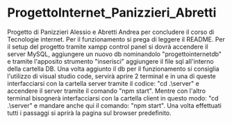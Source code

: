 # ProgettoInternet_Panizzieri_Abretti
  Progetto di Panizzieri Alessio e Abretti Andrea per concludere il corso di Tecnologie internet. Per il funzionamento si prega di leggere il README.
Per il setup del progetto tramite xampp control panel si dovrà accendere il server MySQL, aggiungere un nuovo db nominandolo "progettointernetdb" e tramite l'apposito strumento "inserisci" aggiungere il file
sql all'interno della cartella DB.
Una volta aggiunto il db per  il funzionamento si consiglia l'utilizzo di visual studio code, servirà aprire 2 terminal e in una di queste interfacciarsi con la cartella server
tramite il codice: "cd .\server\"  e accendere il server tramite il comando "npm start". Mentre con l'altro terminal bisognerà interfacciarsi con la cartella client in questo modo:
"cd .\server\" e mandare anche qui il comando: "npm start". Una volta effettuati tutti i passaggi si aprirà la pagina sul browser predefinito.
